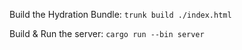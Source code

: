 Build the Hydration Bundle:
`trunk build ./index.html`

Build & Run the server:
`cargo run --bin server`
